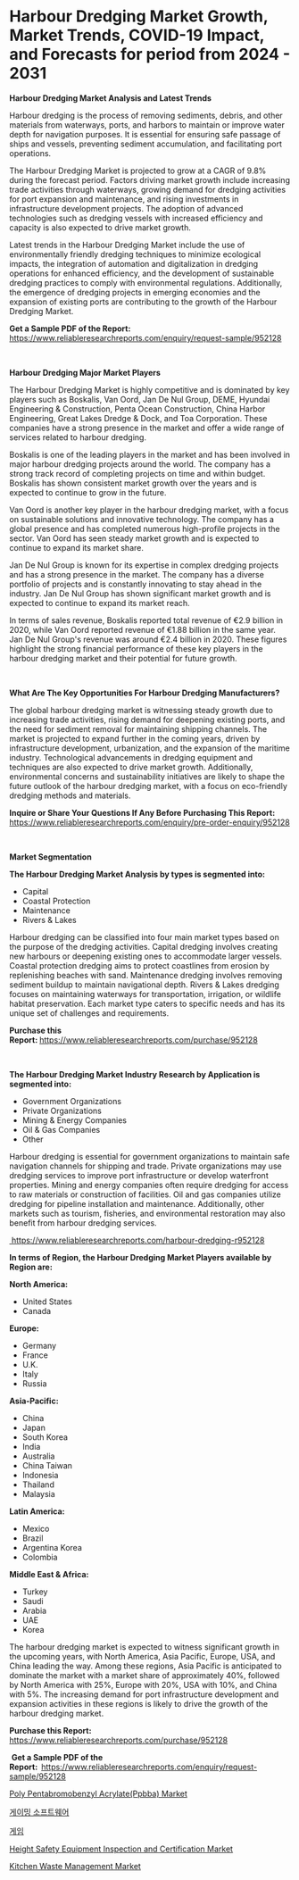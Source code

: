 <p><h1>Harbour Dredging Market Growth, Market Trends, COVID-19 Impact, and Forecasts for period from 2024 - 2031</h1></p><p><strong>Harbour Dredging Market Analysis and Latest Trends</strong></p>
<p><p>Harbour dredging is the process of removing sediments, debris, and other materials from waterways, ports, and harbors to maintain or improve water depth for navigation purposes. It is essential for ensuring safe passage of ships and vessels, preventing sediment accumulation, and facilitating port operations.</p><p>The Harbour Dredging Market is projected to grow at a CAGR of 9.8% during the forecast period. Factors driving market growth include increasing trade activities through waterways, growing demand for dredging activities for port expansion and maintenance, and rising investments in infrastructure development projects. The adoption of advanced technologies such as dredging vessels with increased efficiency and capacity is also expected to drive market growth.</p><p>Latest trends in the Harbour Dredging Market include the use of environmentally friendly dredging techniques to minimize ecological impacts, the integration of automation and digitalization in dredging operations for enhanced efficiency, and the development of sustainable dredging practices to comply with environmental regulations. Additionally, the emergence of dredging projects in emerging economies and the expansion of existing ports are contributing to the growth of the Harbour Dredging Market.</p></p>
<p><strong>Get a Sample PDF of the Report:&nbsp;</strong> <a href="https://www.reliableresearchreports.com/enquiry/request-sample/952128">https://www.reliableresearchreports.com/enquiry/request-sample/952128</a></p>
<p>&nbsp;</p>
<p><strong>Harbour Dredging Major Market Players</strong></p>
<p><p>The Harbour Dredging Market is highly competitive and is dominated by key players such as Boskalis, Van Oord, Jan De Nul Group, DEME, Hyundai Engineering & Construction, Penta Ocean Construction, China Harbor Engineering, Great Lakes Dredge & Dock, and Toa Corporation. These companies have a strong presence in the market and offer a wide range of services related to harbour dredging.</p><p>Boskalis is one of the leading players in the market and has been involved in major harbour dredging projects around the world. The company has a strong track record of completing projects on time and within budget. Boskalis has shown consistent market growth over the years and is expected to continue to grow in the future.</p><p>Van Oord is another key player in the harbour dredging market, with a focus on sustainable solutions and innovative technology. The company has a global presence and has completed numerous high-profile projects in the sector. Van Oord has seen steady market growth and is expected to continue to expand its market share.</p><p>Jan De Nul Group is known for its expertise in complex dredging projects and has a strong presence in the market. The company has a diverse portfolio of projects and is constantly innovating to stay ahead in the industry. Jan De Nul Group has shown significant market growth and is expected to continue to expand its market reach.</p><p>In terms of sales revenue, Boskalis reported total revenue of €2.9 billion in 2020, while Van Oord reported revenue of €1.88 billion in the same year. Jan De Nul Group's revenue was around €2.4 billion in 2020. These figures highlight the strong financial performance of these key players in the harbour dredging market and their potential for future growth.</p></p>
<p>&nbsp;</p>
<p><strong>What Are The Key Opportunities For Harbour Dredging Manufacturers?</strong></p>
<p><p>The global harbour dredging market is witnessing steady growth due to increasing trade activities, rising demand for deepening existing ports, and the need for sediment removal for maintaining shipping channels. The market is projected to expand further in the coming years, driven by infrastructure development, urbanization, and the expansion of the maritime industry. Technological advancements in dredging equipment and techniques are also expected to drive market growth. Additionally, environmental concerns and sustainability initiatives are likely to shape the future outlook of the harbour dredging market, with a focus on eco-friendly dredging methods and materials.</p></p>
<p><strong>Inquire or Share Your Questions If Any Before Purchasing This Report:</strong> <a href="https://www.reliableresearchreports.com/enquiry/pre-order-enquiry/952128">https://www.reliableresearchreports.com/enquiry/pre-order-enquiry/952128</a></p>
<p>&nbsp;</p>
<p><strong>Market Segmentation</strong></p>
<p><strong>The Harbour Dredging Market Analysis by types is segmented into:</strong></p>
<p><ul><li>Capital</li><li>Coastal Protection</li><li>Maintenance</li><li>Rivers & Lakes</li></ul></p>
<p><p>Harbour dredging can be classified into four main market types based on the purpose of the dredging activities. Capital dredging involves creating new harbours or deepening existing ones to accommodate larger vessels. Coastal protection dredging aims to protect coastlines from erosion by replenishing beaches with sand. Maintenance dredging involves removing sediment buildup to maintain navigational depth. Rivers & Lakes dredging focuses on maintaining waterways for transportation, irrigation, or wildlife habitat preservation. Each market type caters to specific needs and has its unique set of challenges and requirements.</p></p>
<p><strong>Purchase this Report:&nbsp;</strong><a href="https://www.reliableresearchreports.com/purchase/952128">https://www.reliableresearchreports.com/purchase/952128</a></p>
<p>&nbsp;</p>
<p><strong>The Harbour Dredging Market Industry Research by Application is segmented into:</strong></p>
<p><ul><li>Government Organizations</li><li>Private Organizations</li><li>Mining & Energy Companies</li><li>Oil & Gas Companies</li><li>Other</li></ul></p>
<p><p>Harbour dredging is essential for government organizations to maintain safe navigation channels for shipping and trade. Private organizations may use dredging services to improve port infrastructure or develop waterfront properties. Mining and energy companies often require dredging for access to raw materials or construction of facilities. Oil and gas companies utilize dredging for pipeline installation and maintenance. Additionally, other markets such as tourism, fisheries, and environmental restoration may also benefit from harbour dredging services.</p></p>
<p><a href="https://www.reliableresearchreports.com/harbour-dredging-r952128">&nbsp;https://www.reliableresearchreports.com/harbour-dredging-r952128</a></p>
<p><strong>In terms of Region, the Harbour Dredging Market Players available by Region are:</strong></p>
<p>
    <p> <strong> North America: </strong>
        <ul>
            <li>United States</li>
            <li>Canada</li>
        </ul>
        </p> 
    <p> <strong> Europe: </strong>
        <ul>
            <li>Germany</li>
            <li>France</li>
            <li>U.K.</li>
            <li>Italy</li>
            <li>Russia</li>
        </ul>
        </p> 
    <p> <strong> Asia-Pacific: </strong>
        <ul>
            <li>China</li>
            <li>Japan</li>
            <li>South Korea</li>
            <li>India</li>
            <li>Australia</li>
            <li>China Taiwan</li>
            <li>Indonesia</li>
            <li>Thailand</li>
            <li>Malaysia</li>
        </ul>
        </p> 
    <p> <strong> Latin America: </strong>
        <ul>
            <li>Mexico</li>
            <li>Brazil</li>
            <li>Argentina Korea</li>
            <li>Colombia</li>
        </ul>
        </p> 
    <p> <strong> Middle East & Africa: </strong>
        <ul>
            <li>Turkey</li>
            <li>Saudi</li>
            <li>Arabia</li>
            <li>UAE</li>
            <li>Korea</li>
        </ul>
    </p>
    </p>
<p><p>The harbour dredging market is expected to witness significant growth in the upcoming years, with North America, Asia Pacific, Europe, USA, and China leading the way. Among these regions, Asia Pacific is anticipated to dominate the market with a market share of approximately 40%, followed by North America with 25%, Europe with 20%, USA with 10%, and China with 5%. The increasing demand for port infrastructure development and expansion activities in these regions is likely to drive the growth of the harbour dredging market.</p></p>
<p><strong>Purchase this Report: </strong><a href="https://www.reliableresearchreports.com/purchase/952128">https://www.reliableresearchreports.com/purchase/952128</a></p>
<p>&nbsp;<strong>Get a Sample PDF of the Report:&nbsp;&nbsp;</strong><a href="https://www.reliableresearchreports.com/enquiry/request-sample/952128">https://www.reliableresearchreports.com/enquiry/request-sample/952128</a></p>
<p><strong></strong></p>
<p><p><a href="https://www.linkedin.com/pulse/global-poly-pentabromobenzyl-acrylateppbba-market-focus-emhnf?trackingId=EGsen7A8S%2BezVIGqOTyQHQ%3D%3D">Poly Pentabromobenzyl Acrylate(Ppbba) Market</a></p><p><a href="https://github.com/bunxhcci35271755/Market-Research-Report-List-3/blob/main/768928279780.md">게이밍 소프트웨어</a></p><p><a href="https://github.com/mofijurk071/Market-Research-Report-List-2/blob/main/757121479778.md">게임</a></p><p><a href="https://www.linkedin.com/pulse/comprehensive-analysis-global-height-safety-equipment-inspection-ofihf?trackingId=42swWTgaRvWQapmpz%2FmbVw%3D%3D">Height Safety Equipment Inspection and Certification Market</a></p><p><a href="https://github.com/ChiragRP21/Market-Research-Report-List-5/blob/main/kitchen-waste-management-market.md">Kitchen Waste Management Market</a></p></p>